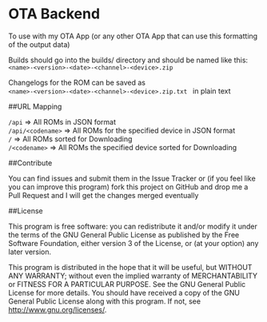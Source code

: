 # OTA Backend
To use with my OTA App (or any other OTA App that can use this formatting of the output data)

Builds should go into the builds/ directory and should be named like this:  
```<name>-<version>-<date>-<channel>-<device>.zip ```

Changelogs for the ROM can be saved as  
```<name>-<version>-<date>-<channel>-<device>.zip.txt ```
in plain text

##URL Mapping  

```/api``` => All ROMs in JSON format  
```/api/<codename>``` => All ROMs for the specified device in JSON format  
```/``` => All ROMs sorted for Downloading  
```/<codename>``` => All ROMs the specified device sorted for Downloading 

##Contribute

You can find issues and submit them in the Issue Tracker or (if you feel like you can improve this program) fork this project on GitHub and drop me a Pull Request and I will get the changes merged eventually

##License

This program is free software: you can redistribute it and/or modify
it under the terms of the GNU General Public License as published by
the Free Software Foundation, either version 3 of the License, or
(at your option) any later version.

This program is distributed in the hope that it will be useful,
but WITHOUT ANY WARRANTY; without even the implied warranty of
MERCHANTABILITY or FITNESS FOR A PARTICULAR PURPOSE.  See the
GNU General Public License for more details.
You should have received a copy of the GNU General Public License
along with this program.  If not, see <http://www.gnu.org/licenses/>.
